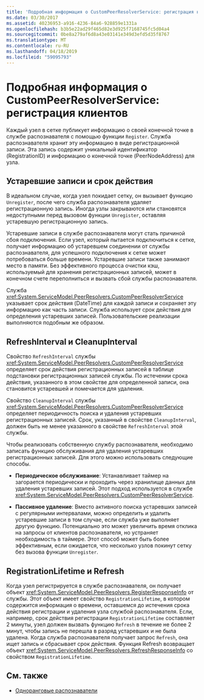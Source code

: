 ```yaml
---
title: 'Подробная информация о CustomPeerResolverService: регистрация клиентов'
ms.date: 03/30/2017
ms.assetid: 40236953-a916-4236-84a6-928859e1331a
ms.openlocfilehash: b3b5e22ad29f465d82e3d925f7168745fc5d04a4
ms.sourcegitcommit: 0be8a279af6d8a43e03141e349d3efd5d35f8767
ms.translationtype: MT
ms.contentlocale: ru-RU
ms.lasthandoff: 04/18/2019
ms.locfileid: "59095793"
---
```

# <a name="inside-the-custompeerresolverservice-client-registrations"></a>Подробная информация о CustomPeerResolverService: регистрация клиентов
Каждый узел в сетке публикует информацию о своей конечной точке в службе распознавателя с помощью функции `Register`. Служба распознавателя хранит эту информацию в виде регистрационной записи. Эта запись содержит уникальный идентификатор (RegistrationID) и информацию о конечной точке (PeerNodeAddress) для узла.  
  
## <a name="stale-records-and-expiration-time"></a>Устаревшие записи и срок действия  
 В идеальном случае, когда узел покидает сетку, он вызывает функцию `Unregister`, после чего служба распознавателя удаляет регистрационную запись. Иногда узлы закрываются или становятся недоступными перед вызовом функции `Unregister`, оставляя устаревшую регистрационную запись.  
  
 Устаревшие записи в службе распознавателя могут стать причиной сбоя подключения. Если узел, который пытается подключиться к сетке, получает информацию об устаревшем соединении от службы распознавателя, для успешного подключения к сетке может потребоваться больше времени. Устаревшие записи также занимают место в памяти. Без эффективного процесса очистки кэш, используемый для хранения регистрационных записей, может в конечном счете переполниться и вызвать сбой службы распознавателя.  
  
 Служба <xref:System.ServiceModel.PeerResolvers.CustomPeerResolverService> указывает срок действия (DateTime) для каждой записи и сохраняет эту информацию как часть записи. Служба использует срок действия для определения устаревших записей. Пользовательские реализации выполняются подобным же образом.  
  
## <a name="refreshinterval-and-cleanupinterval"></a>RefreshInterval и CleanupInterval  
 Свойство `RefreshInterval` службы <xref:System.ServiceModel.PeerResolvers.CustomPeerResolverService> определяет срок действия регистрационных записей в таблице подстановки регистрационных записей службы. По истечении срока действия, указанного в этом свойстве для определенной записи, она становится устаревшей и помечается для удаления.  
  
 Свойство `CleanupInterval` службы <xref:System.ServiceModel.PeerResolvers.CustomPeerResolverService> определяет периодичность поиска и удаления устаревших регистрационных записей. Срок, указанный в свойстве `CleanupInterval`, должен быть не менее указанного в свойстве `RefreshInterval` этой службы.  
  
 Чтобы реализовать собственную службу распознавателя, необходимо записать функцию обслуживания для удаления устаревших регистрационных записей. Для этого можно использовать следующие способы.  
  
-   **Периодическое обслуживание**: Устанавливает таймер на загорается периодически и проходить через хранилище данных для удаления устаревших записей. Этот подход используется в службе <xref:System.ServiceModel.PeerResolvers.CustomPeerResolverService>.  
  
-   **Пассивное удаление**: Вместо активного поиска устаревших записей с регулярными интервалами, можно определить и удалить устаревшие записи в том случае, если служба уже выполняет другую функцию. Потенциально это может увеличить время отклика на запросы от клиентов распознавателя, но устраняет необходимость в таймере. Этот способ может быть более эффективным, если ожидается, что несколько узлов покинут сетку без вызова функции `Unregister`.  
  
## <a name="registrationlifetime-and-refresh"></a>RegistrationLifetime и Refresh  
 Когда узел регистрируется в службе распознавателя, он получает объект <xref:System.ServiceModel.PeerResolvers.RegisterResponseInfo> от службы. Этот объект имеет свойство `RegistrationLifetime`, в котором содержится информация о времени, оставшемся до истечения срока действия регистрации и удаления узла службой распознавателя. Если, например, срок действия регистрации `RegistrationLifetime` составляет 2 минуты, узел должен вызвать функцию `Refresh` в течение не более 2 минут, чтобы запись не перешла в разряд устаревших и не была удалена. Когда служба распознавателя получает запрос `Refresh`, она ищет запись и сбрасывает срок действия. Функция Refresh возвращает объект <xref:System.ServiceModel.PeerResolvers.RefreshResponseInfo> со свойством `RegistrationLifetime`.  
  
## <a name="see-also"></a>См. также

- [Одноранговые распознаватели](../../../../docs/framework/wcf/feature-details/peer-resolvers.md)
